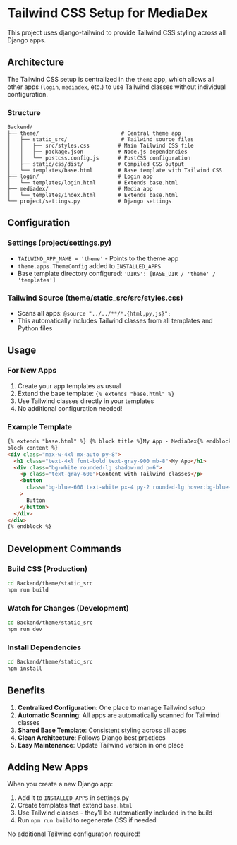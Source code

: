 # Tailwind CSS Setup for MediaDex

This project uses django-tailwind to provide Tailwind CSS styling across all Django apps.

## Architecture

The Tailwind CSS setup is centralized in the `theme` app, which allows all other apps (`login`, `mediadex`, etc.) to use Tailwind classes without individual configuration.

### Structure

```
Backend/
├── theme/                          # Central theme app
│   ├── static_src/                 # Tailwind source files
│   │   ├── src/styles.css         # Main Tailwind CSS file
│   │   ├── package.json           # Node.js dependencies
│   │   └── postcss.config.js      # PostCSS configuration
│   ├── static/css/dist/           # Compiled CSS output
│   └── templates/base.html        # Base template with Tailwind CSS
├── login/                         # Login app
│   └── templates/login.html       # Extends base.html
├── mediadex/                      # Media app
│   └── templates/index.html       # Extends base.html
└── project/settings.py            # Django settings
```

## Configuration

### Settings (project/settings.py)

- `TAILWIND_APP_NAME = 'theme'` - Points to the theme app
- `theme.apps.ThemeConfig` added to `INSTALLED_APPS`
- Base template directory configured: `'DIRS': [BASE_DIR / 'theme' / 'templates']`

### Tailwind Source (theme/static_src/src/styles.css)

- Scans all apps: `@source "../../**/*.{html,py,js}";`
- This automatically includes Tailwind classes from all templates and Python files

## Usage

### For New Apps

1. Create your app templates as usual
2. Extend the base template: `{% extends "base.html" %}`
3. Use Tailwind classes directly in your templates
4. No additional configuration needed!

### Example Template

```html
{% extends "base.html" %} {% block title %}My App - MediaDex{% endblock %} {%
block content %}
<div class="max-w-4xl mx-auto py-8">
  <h1 class="text-4xl font-bold text-gray-900 mb-8">My App</h1>
  <div class="bg-white rounded-lg shadow-md p-6">
    <p class="text-gray-600">Content with Tailwind classes</p>
    <button
      class="bg-blue-600 text-white px-4 py-2 rounded-lg hover:bg-blue-700"
    >
      Button
    </button>
  </div>
</div>
{% endblock %}
```

## Development Commands

### Build CSS (Production)

```bash
cd Backend/theme/static_src
npm run build
```

### Watch for Changes (Development)

```bash
cd Backend/theme/static_src
npm run dev
```

### Install Dependencies

```bash
cd Backend/theme/static_src
npm install
```

## Benefits

1. **Centralized Configuration**: One place to manage Tailwind setup
2. **Automatic Scanning**: All apps are automatically scanned for Tailwind classes
3. **Shared Base Template**: Consistent styling across all apps
4. **Clean Architecture**: Follows Django best practices
5. **Easy Maintenance**: Update Tailwind version in one place

## Adding New Apps

When you create a new Django app:

1. Add it to `INSTALLED_APPS` in settings.py
2. Create templates that extend `base.html`
3. Use Tailwind classes - they'll be automatically included in the build
4. Run `npm run build` to regenerate CSS if needed

No additional Tailwind configuration required!
